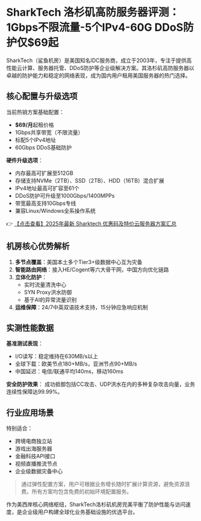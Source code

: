 # SharkTech 洛杉矶高防服务器评测：1Gbps不限流量-5个IPv4-60G DDoS防护仅$69起

SharkTech（鲨鱼机房）是美国知名IDC服务商，成立于2003年，专注于提供高性能云计算、服务器托管、DDoS防护等企业级解决方案。其洛杉矶高防服务器以卓越的防护能力和稳定的网络表现，成为国内用户租用美国服务器的热门选择。

## 核心配置与升级选项

当前热销方案基础配置：
- **$69/月**起租价格
- 1Gbps共享带宽（不限流量）
- 标配5个IPv4地址
- 60Gbps DDoS基础防护

**硬件升级选项**：
- 内存最高可扩展至512GB
- 存储支持NVMe（2TB）、SSD（2TB）、HDD（16TB）混合扩展
- IPv4地址最高可扩容至61个
- DDoS防护可升级至1000Gbps/1400MPPs
- 带宽最高支持10Gbps专线
- 兼容Linux/Windows全系操作系统

👉 [【点击查看】2025年最新 Sharktech 优惠码及特价云服务器方案汇总](https://bit.ly/Sharktech)

## 机房核心优势解析

1. **多节点覆盖**：美国本土多个Tier3+级数据中心互为灾备
2. **智能路由网络**：接入HE/Cogent等六大骨干网，中国方向优化链路
3. **立体化防护**：
   - 实时流量清洗中心
   - SYN Proxy洪水防御
   - 基于AI的异常流量识别
4. **运维保障**：24/7中英双语技术支持，15分钟应急响应机制

## 实测性能数据

**基准测试表现**：
- I/O读写：稳定维持在630MB/s以上
- 全球下载：欧美节点180+MB/s，亚洲节点90+MB/s
- 中国延迟：电信/联通平均140ms，移动160ms

**安全防护效果**：
成功抵御包括CC攻击、UDP洪水在内的多种复杂攻击向量，业务连续性保障达99.99%。

## 行业应用场景

特别适合：
- 跨境电商独立站
- 游戏出海服务器
- 金融科技API接口
- 视频直播推流节点
- 企业级数据灾备中心

> 通过弹性配置方案，用户可根据业务增长随时扩展计算资源，避免资源浪费。所有方案均包含免费的初始环境配置服务。

作为美西岸核心网络枢纽，SharkTech洛杉矶机房完美平衡了防护性能与访问速度，是企业级用户构建全球化业务基础设施的优选平台。